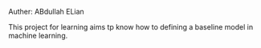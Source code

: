 Auther: ABdullah ELian

This project for learning aims tp know how to  defining a baseline model in machine learning.

